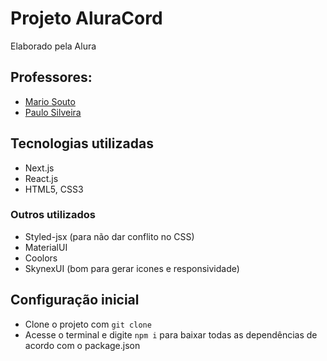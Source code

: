 # Projeto AluraCord

Elaborado pela Alura

## Professores:
- [Mario Souto](https://www.linkedin.com/in/omariosouto/)
- [Paulo Silveira](https://www.linkedin.com/in/paulosilveira/)

## Tecnologias utilizadas
- Next.js
- React.js
- HTML5, CSS3

### Outros utilizados
- Styled-jsx (para não dar conflito no CSS)
- MaterialUI
- Coolors
- SkynexUI (bom para gerar icones e responsividade)


## Configuração inicial
- Clone o projeto com ```git clone```
- Acesse o terminal e digite ```npm i``` para baixar todas as dependências de acordo com o package.json